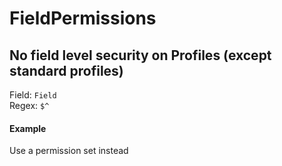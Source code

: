 # FieldPermissions
## No field level security on Profiles (except standard profiles)
Field: `Field`   
Regex: `$^`    
#### Example
Use a permission set instead  


